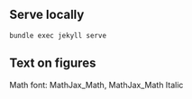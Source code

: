 ## Serve locally
`bundle exec jekyll serve`

## Text on figures
Math font: MathJax_Math, MathJax_Math Italic
